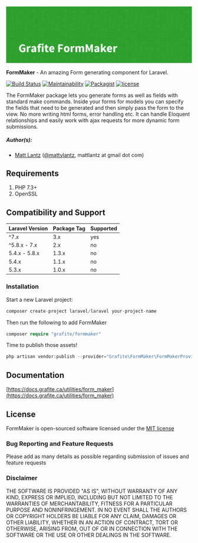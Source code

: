 ![Grafite FormMaker](GrafiteFormMaker-banner.png)

**FormMaker** - An amazing Form generating component for Laravel.

[![Build Status](https://github.com/GrafiteInc/FormMaker/workflows/PHP%20Package%20Tests/badge.svg?branch=master)](https://github.com/GrafiteInc/FormMaker/actions?query=workflow%3A%22PHP+Package+Tests%22)
[![Maintainability](https://api.codeclimate.com/v1/badges/8c00a046fec32d8b8ac7/maintainability)](https://codeclimate.com/github/GrafiteInc/FormMaker/maintainability)
[![Packagist](https://img.shields.io/packagist/dt/grafite/formmaker.svg)](https://packagist.org/packages/grafite/formmaker)
[![license](https://img.shields.io/github/license/mashape/apistatus.svg)](https://packagist.org/packages/grafite/formmaker)

The FormMaker package lets you generate forms as well as fields with standard make commands. Inside your forms for models you can specify the fields that need to be generated and then simply pass the form to the view. No more writing html forms, error handling etc. It can handle Eloquent relationships and easily work with ajax requests for more dynamic form submissions.

##### Author(s):
* [Matt Lantz](https://github.com/mlantz) ([@mattylantz](http://twitter.com/mattylantz), mattlantz at gmail dot com)

## Requirements

1. PHP 7.3+
2. OpenSSL

## Compatibility and Support

| Laravel Version | Package Tag | Supported |
|-----------------|-------------|-----------|
| ^7.x | 3.x | yes |
| ^5.8.x - 7.x | 2.x | no |
| 5.4.x - 5.8.x | 1.3.x | no |
| 5.4.x | 1.1.x | no |
| 5.3.x | 1.0.x | no |

### Installation

Start a new Laravel project:
```php
composer create-project laravel/laravel your-project-name
```

Then run the following to add FormMaker
```php
composer require "grafite/formmaker"
```

Time to publish those assets!
```php
php artisan vendor:publish --provider="Grafite\FormMaker\FormMakerProvider"
```

## Documentation

[https://docs.grafite.ca/utilities/form_maker](https://docs.grafite.ca/utilities/form_maker)

## License
FormMaker is open-sourced software licensed under the [MIT license](http://opensource.org/licenses/MIT)

### Bug Reporting and Feature Requests
Please add as many details as possible regarding submission of issues and feature requests

### Disclaimer
THE SOFTWARE IS PROVIDED "AS IS", WITHOUT WARRANTY OF ANY KIND, EXPRESS OR IMPLIED, INCLUDING BUT NOT LIMITED TO THE WARRANTIES OF MERCHANTABILITY, FITNESS FOR A PARTICULAR PURPOSE AND NONINFRINGEMENT. IN NO EVENT SHALL THE AUTHORS OR COPYRIGHT HOLDERS BE LIABLE FOR ANY CLAIM, DAMAGES OR OTHER LIABILITY, WHETHER IN AN ACTION OF CONTRACT, TORT OR OTHERWISE, ARISING FROM, OUT OF OR IN CONNECTION WITH THE SOFTWARE OR THE USE OR OTHER DEALINGS IN THE SOFTWARE.
